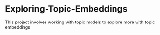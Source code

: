 # Exploring-Topic-Embeddings
This project involves working with topic models to explore more with topic embeddings
